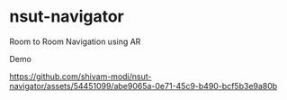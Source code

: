 # nsut-navigator
Room to Room Navigation using AR

Demo

https://github.com/shivam-modi/nsut-navigator/assets/54451099/abe9065a-0e71-45c9-b490-bcf5b3e9a80b

